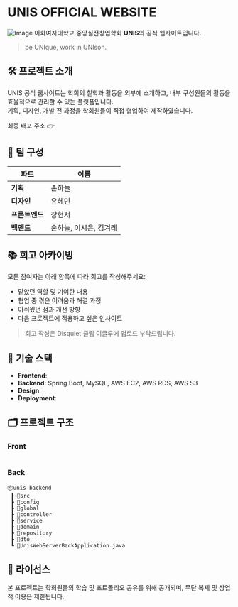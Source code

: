 # UNIS OFFICIAL WEBSITE

![Image](https://github.com/user-attachments/assets/daad5541-806c-42d1-b19f-ff6ed3ca8466)
이화여자대학교 중앙실전창업학회 **UNIS**의 공식 웹사이트입니다.
> be UNIque, work in UNIson.


## 🛠 프로젝트 소개

UNIS 공식 웹사이트는 학회의 철학과 활동을 외부에 소개하고, 내부 구성원들의 활동을 효율적으로 관리할 수 있는 플랫폼입니다.  
기획, 디자인, 개발 전 과정을 학회원들이 직접 협업하여 제작하였습니다.

최종 배포 주소 👉 


## 👥 팀 구성

| 파트 | 이름 |
|------|------|
| **기획** | 손하늘 |
| **디자인** | 유혜민 |
| **프론트엔드** | 장현서 |
| **백엔드** | 손하늘, 이시은, 김겨레 |


## 📚 회고 아카이빙

모든 참여자는 아래 항목에 따라 회고를 작성해주세요:

- 맡았던 역할 및 기여한 내용
- 협업 중 겪은 어려움과 해결 과정
- 아쉬웠던 점과 개선 방향
- 다음 프로젝트에 적용하고 싶은 인사이트

> 회고 작성은 Disquiet 클럽 이글루에 업로드 부탁드립니다.


## 📎 기술 스택

- **Frontend**: 
- **Backend**: Spring Boot, MySQL, AWS EC2, AWS RDS, AWS S3
- **Design**: 
- **Deployment**: 


## 🗂 프로젝트 구조

### Front
```

```
### Back
```
📦unis-backend
 ┣ 📂src
 ┣ 📂config
 ┣ 📂global
 ┣ 📂controller
 ┣ 📂service
 ┣ 📂domain
 ┣ 📂repository
 ┣ 📂dto
 ┗ 📜UnisWebServerBackApplication.java
```


## 🤝 라이선스

본 프로젝트는 학회원들의 학습 및 포트폴리오 공유를 위해 공개되며, 무단 복제 및 상업적 이용은 제한됩니다.
